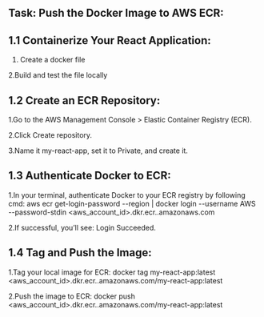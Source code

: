 
Task: Push the Docker Image to AWS ECR:
--------------------------------------
1.1 Containerize Your React Application:
---------------------------------------
1. Create a docker file

2.Build and test the file locally

1.2 Create an ECR Repository:
---------------------------
1.Go to the AWS Management Console > Elastic Container Registry (ECR).

2.Click Create repository.

3.Name it my-react-app, set it to Private, and create it.

1.3 Authenticate Docker to ECR:
------------------------------
1.In your terminal, authenticate Docker to your ECR registry by following cmd: aws ecr get-login-password --region <your-region> | docker login --username AWS --password-stdin <aws_account_id>.dkr.ecr.<region>.amazonaws.com

2.If successful, you’ll see: Login Succeeded.

1.4 Tag and Push the Image:
--------------------------
1.Tag your local image for ECR: docker tag my-react-app:latest <aws_account_id>.dkr.ecr.<region>.amazonaws.com/my-react-app:latest

2.Push the image to ECR: docker push <aws_account_id>.dkr.ecr.<region>.amazonaws.com/my-react-app:latest



